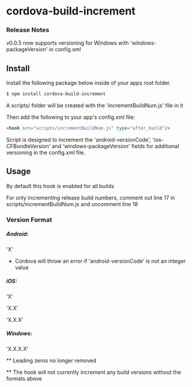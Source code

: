 # cordova-build-increment


### Release Notes

v0.0.5 now supports versioning for Windows with 'windows-packageVersion' in config.xml


## Install
Install the following package below inside of your apps root folder.
```bash
$ npm install cordova-build-increment
```
A scripts/ folder will be created with the 'incrementBuildNum.js' file in it

Then add the following to your app's config.xml file:
```html
<hook src="scripts/incrementBuildNum.js" type="after_build"/>
```

Script is designed to increment the 'android-versionCode', 'ios-CFBundleVersion' and 'windows-packageVersion' fields for additional versioning in the config.xml file.

## Usage

By default this hook is enabled for all builds

For only incrementing release build numbers, comment out line 17 in scripts/incrementBuildNum.js and uncomment line 18

### Version Format


##### Android:

'X'

 - Cordova will throw an error if 'android-versionCode' is not an integer value


##### iOS:

'X' 

'X.X' 

'X.X.X'


##### Windows:

'X.X.X.X'


** Leading zeros no longer removed

** The hook will not currently increment any build versions without the formats above 

